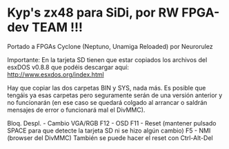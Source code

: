# Kyp's zx48 para SiDi, por RW FPGA-dev TEAM !!!

Portado a FPGAs Cyclone (Neptuno, Unamiga Reloaded) por Neurorulez

Importante: En la tarjeta SD tienen que estar copiados los archivos del esxDOS v0.8.8 que podéis descargar aquí:
http://www.esxdos.org/index.html

Hay que copiar las dos carpetas BIN y SYS, nada más. Es posible que tengáis ya esas carpetas pero seguramente serán de una versión anterior y no funcionarán (en ese caso se quedará colgado al arrancar o saldrán mensajes de error o funcionará mal el DivMMC).

Bloq. Despl. - Cambio VGA/RGB
F12 - OSD
F11 - Reset (mantener pulsado SPACE para que detecte la tarjeta SD ni se hizo algún cambio)
F5 - NMI (browser del DivMMC)
También se puede hacer el reset con Ctrl-Alt-Del
